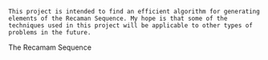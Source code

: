 

    This project is intended to find an efficient algorithm for generating elements of the Recaman Sequence. My hope is that some of the techniques used in this project will be applicable to other types of problems in the future.

The Recamam Sequence